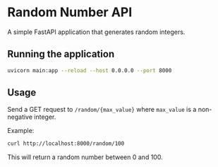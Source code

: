 # Random Number API

A simple FastAPI application that generates random integers.

## Running the application

```bash
uvicorn main:app --reload --host 0.0.0.0 --port 8000
```

## Usage

Send a GET request to `/random/{max_value}` where `max_value` is a non-negative integer.

Example:
```bash
curl http://localhost:8000/random/100
```

This will return a random number between 0 and 100.
